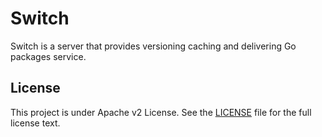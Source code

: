 # Switch

Switch is a server that provides versioning caching and delivering Go packages service.

## License

This project is under Apache v2 License. See the [LICENSE](LICENSE) file for the full license text.